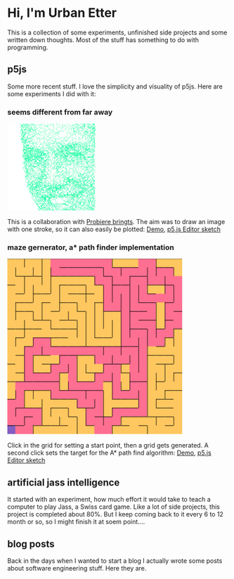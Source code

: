 # Hi, I'm Urban Etter

This is a collection of some experiments, unfinished side projects and some written down thoughts. Most of the stuff has something to do with programming.

## p5js
Some more recent stuff. I love the simplicity and visuality of p5js. Here are some experiments I did with it:


### seems different from far away
![from far away](assets/from_far_away.png)

This is a collaboration with [Probiere bringts](https://www.instagram.com/probiere_bringts). The aim was to draw an image with one stroke, so it can also easily be plotted: [Demo](p5js/faraway), [p5.js Editor sketch](https://editor.p5js.org/urban/sketches/_wJiaSFMS)


### maze gernerator, a* path finder implementation
![maze generator](assets/maze.png)


Click in the grid for setting a start point, then a grid gets generated. A second click sets the target for the A* path find algorithm: [Demo](p5js/maze), [p5.js Editor sketch](https://editor.p5js.org/urban/sketches/1V9ImiKsw)

## artificial jass intelligence
It started with an experiment, how much effort it would take to teach a computer to play Jass, a Swiss card game. Like a lot of side projects, this project is completed about 80%. But I keep coming back to it every 6 to 12 month or so, so I might finish it at soem point....

## blog posts
Back in the days when I wanted to start a blog I actually wrote some posts about software engineering stuff. Here they are.
